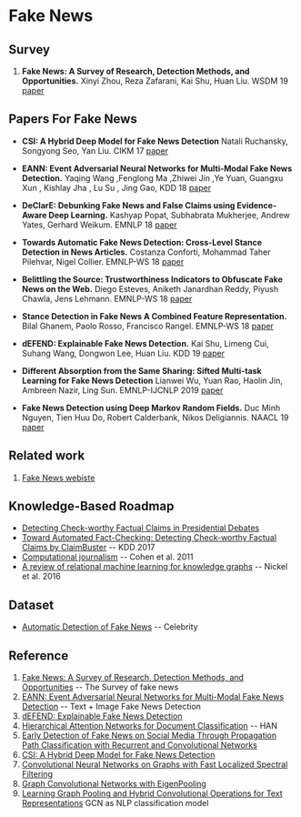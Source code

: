 # Fake News

## Survey
1. **Fake News: A Survey of Research, Detection Methods, and Opportunities.** Xinyi Zhou, Reza Zafarani, Kai Shu, Huan Liu. WSDM 19 [paper](https://dl.acm.org/doi/10.1145/3289600.3291382)

## Papers For Fake News

* **CSI: A Hybrid Deep Model for Fake News Detection** Natali Ruchansky, Songyong Seo, Yan Liu. CIKM 17 [paper](https://dl.acm.org/doi/10.1145/3132847.3132877)

* **EANN: Event Adversarial Neural Networks for Multi-Modal Fake News Detection.** Yaqing Wang ,Fenglong Ma ,Zhiwei Jin ,Ye Yuan, Guangxu Xun , Kishlay Jha , Lu Su , Jing Gao, KDD 18 [paper](https://dl.acm.org/citation.cfm?id=3219819.3219903)

* **DeClarE: Debunking Fake News and False Claims using Evidence-Aware Deep Learning.** Kashyap Popat, Subhabrata Mukherjee, Andrew Yates, Gerhard Weikum. EMNLP 18 [paper](https://www.aclweb.org/anthology/D18-1003/)

* **Towards Automatic Fake News Detection: Cross-Level Stance Detection in News Articles.** Costanza Conforti, Mohammad Taher Pilehvar, Nigel Collier. EMNLP-WS 18 [paper](https://www.aclweb.org/anthology/W18-5507/)

* **Belittling the Source: Trustworthiness Indicators to Obfuscate Fake News on the Web.** Diego Esteves, Aniketh Janardhan Reddy, Piyush Chawla, Jens Lehmann. EMNLP-WS 18 [paper](https://www.aclweb.org/anthology/W18-5508/)

* **Stance Detection in Fake News A Combined Feature Representation.** Bilal Ghanem, Paolo Rosso, Francisco Rangel. EMNLP-WS 18 [paper](https://www.aclweb.org/anthology/W18-5510/)

* **dEFEND: Explainable Fake News Detection.** Kai Shu, Limeng Cui, Suhang Wang, Dongwon Lee, Huan Liu. KDD 19 [paper](https://www.kdd.org/kdd2019/accepted-papers/view/defend-explainable-fake-news-detection)

* **Different Absorption from the Same Sharing: Sifted Multi-task Learning for Fake News Detection** Lianwei Wu, Yuan Rao, Haolin Jin, Ambreen Nazir, Ling Sun. EMNLP-IJCNLP 2019 [paper](https://www.aclweb.org/anthology/D19-1471/)

* **Fake News Detection using Deep Markov Random Fields.** Duc Minh Nguyen, Tien Huu Do, Robert Calderbank, Nikos Deligiannis. NAACL 19 [paper](https://www.aclweb.org/anthology/N19-1141/)


## Related work
1. [Fake News webiste](https://www.fake-news-tutorial.com/)

## Knowledge-Based Roadmap
* [Detecting Check-worthy Factual Claims in Presidential Debates](https://dl.acm.org/doi/10.1145/2806416.2806652)
* [Toward Automated Fact-Checking: Detecting Check-worthy Factual Claims by ClaimBuster](https://dl.acm.org/doi/pdf/10.1145/3097983.3098131?download=true) -- KDD 2017
* [Computational journalism](https://dl.acm.org/doi/10.1145/2001269.2001288) -- Cohen et al. 2011
* [A review of relational machine learning for knowledge graphs](https://arxiv.org/abs/1503.00759) -- Nickel et al. 2016

## Dataset
* [Automatic Detection of Fake News](https://web.eecs.umich.edu/~mihalcea/papers/perezrosas.coling18.pdf) -- Celebrity

## Reference
1. [Fake News: A Survey of Research, Detection Methods, and Opportunities](https://arxiv.org/abs/1812.00315) -- The Survey of fake news
2. [EANN: Event Adversarial Neural Networks for Multi-Modal Fake News Detection](https://dl.acm.org/citation.cfm?id=3219819.3219903) -- Text + Image Fake News Detection
3. [dEFEND: Explainable Fake News Detection](https://www.kdd.org/kdd2019/accepted-papers/view/defend-explainable-fake-news-detection)
4. [Hierarchical Attention Networks for Document Classification](https://www.aclweb.org/anthology/P16-2034/) -- HAN
5. [Early Detection of Fake News on Social Media Through Propagation Path Classification with Recurrent and Convolutional Networks](https://www.semanticscholar.org/paper/Early-Detection-of-Fake-News-on-Social-Media-Path-Liu-Wu/d124b561ea719ab3bca419336d5d9c8a6c5f7ae8)
6. [CSI: A Hybrid Deep Model for Fake News Detection](https://arxiv.org/abs/1703.06959)
7. [Convolutional Neural Networks on Graphs with Fast Localized Spectral Filtering](https://arxiv.org/abs/1606.09375)
8. [Graph Convolutional Networks with EigenPooling](https://dl.acm.org/doi/pdf/10.1145/3292500.3330982?download=true)
9. [Learning Graph Pooling and Hybrid Convolutional Operations for Text Representations](https://arxiv.org/pdf/1901.06965.pdf) GCN as NLP classification model
